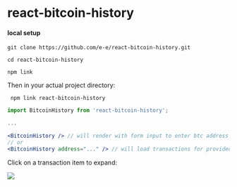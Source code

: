 # react-bitcoin-history

#### local setup
```git clone https://github.com/e-e/react-bitcoin-history.git```

```cd react-bitcoin-history```

```npm link```

Then in your actual project directory:

``` npm link react-bitcoin-history```


```jsx
import BitcoinHistory from 'react-bitcoin-history';

...

<BitcoinHistory /> // will render with form input to enter btc address
// or
<BitcoinHistory address="..." /> // will load transactions for provided address when component loads
```

Click on a transaction item to expand:


![](https://i.imgur.com/X2OREFn.png)
